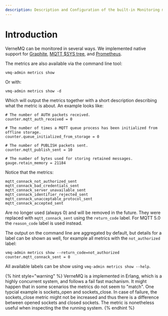 ```yaml
---
description: Description and Configuration of the built-in Monitoring mechanism
---
```


# Introduction

VerneMQ can be monitored in several ways. We implemented native support for [Graphite](https://graphiteapp.org/), [MQTT $SYS tree](systree.md), and [Prometheus](http://prometheus.io).

The metrics are also available via the command line tool:

```text
vmq-admin metrics show
```

Or with:

```text
vmq-admin metrics show -d
```

Which will output the metrics together with a short description describing what the metric is about. An example looks like:

```text
# The number of AUTH packets received.
counter.mqtt_auth_received = 0

# The number of times a MQTT queue process has been initialized from offline storage.
counter.queue_initialized_from_storage = 0

# The number of PUBLISH packets sent.
counter.mqtt_publish_sent = 10

# The number of bytes used for storing retained messages.
gauge.retain_memory = 21184
```

Notice that the metrics:

```text
mqtt_connack_not_authorized_sent
mqtt_connack_bad_credentials_sent
mqtt_connack_server_unavailable_sent
mqtt_connack_identifier_rejected_sent
mqtt_connack_unacceptable_protocol_sent
mqtt_connack_accepted_sent
```

Are no longer used \(always 0\) and will be removed in the future. They were replaced with `mqtt_connack_sent` using the `return_code` label. For MQTT 5.0 the `reason_code` label is used instead.

The output on the command line are aggregated by default, but details for a label can be shown as well, for example all metrics with the `not_authorized` label:

```text
vmq-admin metrics show --return_code=not_authorized
counter.mqtt_connack_sent = 0
```

All available labels can be show using `vmq-admin metrics show --help`.

{% hint style="warning" %}
VerneMQ is a implemented in Erlang, which is a highly concurrent system, and follows a fail fast machanism. It might happen that in some scenarios the metrics do not seem to "match". One typcial example is sockets_open and sockets_close. In case of failure, the sockets_close metric might not be increased and thus there is a difference between opened sockets and closed sockets. The metric is nonetheless useful when inspecting the the running system.
{% endhint %}

